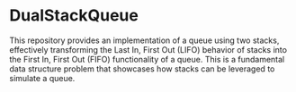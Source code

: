 # DualStackQueue
This repository provides an implementation of a queue using two stacks, effectively transforming the Last In, First Out (LIFO) behavior of stacks into the First In, First Out (FIFO) functionality of a queue. This is a fundamental data structure problem that showcases how stacks can be leveraged to simulate a queue.

